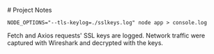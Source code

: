 # Project Notes

```shell
NODE_OPTIONS="--tls-keylog=./sslkeys.log" node app > console.log
```

Fetch and Axios requests' SSL keys are logged. Network traffic were captured with Wireshark and decrypted with the keys.
